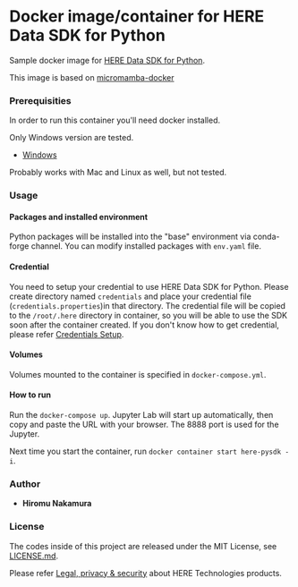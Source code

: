 # Docker image/container for HERE Data SDK for Python

Sample docker image for [HERE Data SDK for Python](https://developer.here.com/documentation/sdk-python-v2/dev_guide/index.html).

This image is based on [micromamba-docker](https://hub.docker.com/r/mambaorg/micromamba)

### Prerequisities

In order to run this container you'll need docker installed.

Only Windows version are tested.

* [Windows](https://docs.docker.com/windows/started)

Probably works with Mac and Linux as well, but not tested.

### Usage

#### Packages and installed environment
Python packages will be installed into the "base" environment via conda-forge channel.
You can modify installed packages with `env.yaml` file.

#### Credential
You need to setup your credential to use HERE Data SDK for Python. Please create directory named `credentials` and place your credential file (`credentials.properties`)in that directory. The credential file will be copied to the `/root/.here` directory in container, so you will be able to use the SDK soon after the container created.
If you don't know how to get credential, please refer [Credentials Setup](https://developer.here.com/documentation/sdk-python-v2/dev_guide/topics/credentials.html).

#### Volumes
Volumes mounted to the container is specified in `docker-compose.yml`.

#### How to run
Run the `docker-compose up`. Jupyter Lab will start up automatically, then copy and paste the URL with your browser. The 8888 port is used for the Jupyter.

Next time you start the container, run `docker container start here-pysdk -i`.

### Author

* **Hiromu Nakamura**

### License

The codes inside of this project are released under the MIT License, see [LICENSE.md](LICENSE.md).

Please refer [Legal, privacy & security](https://legal.here.com/en-gb) about HERE Technologies products.
